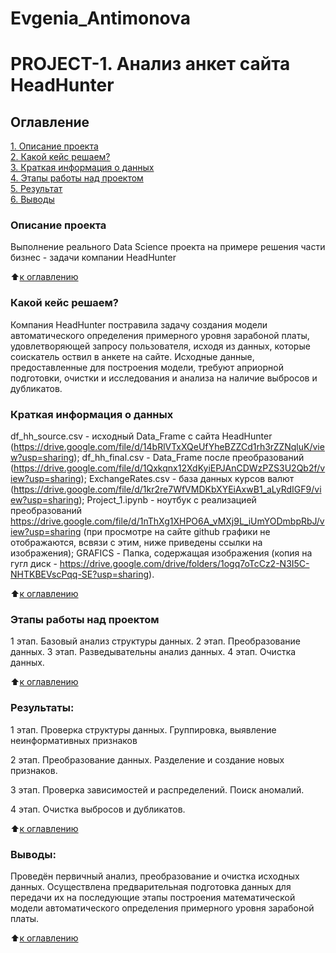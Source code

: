 # Evgenia_Antimonova
# PROJECT-1. Анализ анкет сайта HeadHunter

## Оглавление  
[1. Описание проекта](https://github.com/AntiMika1388/sf_data_science/edit/main/project_1_FINAL/README.md#My-first-project)  
[2. Какой кейс решаем?](https://github.com/AntiMika1388/sf_data_science/edit/main/project_1_FINAL/README.md#Какой-кейс-решаем)  
[3. Краткая информация о данных](https://github.com/AntiMika1388/sf_data_science/edit/main/project_1_FINAL/README.md#Краткая-информация-о-данных)  
[4. Этапы работы над проектом](https://github.com/AntiMika1388/sf_data_science/edit/main/project_1_FINAL/README.md#Этапы-работы-над-проектом)  
[5. Результат](https://github.com/AntiMika1388/sf_data_science/edit/main/project_1_FINAL/README.md#Результат)    
[6. Выводы](https://github.com/AntiMika1388/sf_data_science/edit/main/project_1_FINAL/README.md#Выводы) 

### Описание проекта    

Выполнение реального Data Science проекта на примере решения части бизнес - задачи компании HeadHunter

:arrow_up:[к оглавлению](https://github.com/AntiMika1388/sf_data_science/edit/main/project_1_FINAL/README.md#Оглавление)


### Какой кейс решаем?    

Компания HeadHunter постравила задачу создания модели автоматического определения примерного уровня зарабоной платы, удовлетворяющей запросу пользователя, исходя из данных, которые соискатель оствил в анкете на сайте. Исходные данные, предоставленные для построения модели, требуют априорной подготовки, очистки и исследования и анализа на наличие выбросов и дубликатов.


### Краткая информация о данных

df_hh_source.csv - исходный Data_Frame с сайта HeadHunter (https://drive.google.com/file/d/14bRlVTxXQeUfYheBZZCd1rh3rZZNqluK/view?usp=sharing);
df_hh_final.csv - Data_Frame после преобразований (https://drive.google.com/file/d/1Qxkqnx12XdKyiEPJAnCDWzPZS3U2Qb2f/view?usp=sharing);
ExchangeRates.csv - база данных курсов валют (https://drive.google.com/file/d/1kr2re7WfVMDKbXYEiAxwB1_aLyRdIGF9/view?usp=sharing);
Project_1.ipynb -  ноутбук с реализацией преобразований https://drive.google.com/file/d/1nThXg1XHPO6A_vMXj9L_iUmYODmbpRbJ/view?usp=sharing (при просмотре на сайте github графики не отображаются, всвязи с этим, ниже приведены ссылки на изображения);
GRAFICS - Папка, содержащая изображения (копия на гугл диск - https://drive.google.com/drive/folders/1ogq7oTcCz2-N3I5C-NHTKBEVscPqq-SE?usp=sharing).


  
:arrow_up:[к оглавлению](https://github.com/AntiMika1388/sf_data_science/edit/main/project_1_FINAL/README.md#Оглавление)


### Этапы работы над проектом  
1 этап. Базовый анализ структуры данных.
2 этап. Преобразование данных.
3 этап. Разведывательны анализ данных.
4 этап. Очистка данных.

:arrow_up:[к оглавлению](https://github.com/AntiMika1388/sf_data_science/edit/main/project_1_FINAL/README.md#Оглавление)


### Результаты:  
1 этап. Проверка структуры данных. Группировка, выявление неинформативных признаков

2 этап. Преобразование данных. Разделение и создание новых признаков.

3 этап. Проверка зависимостей и распределений. Поиск аномалий.

4 этап. Очистка выбросов и дубликатов.

:arrow_up:[к оглавлению](https://github.com/AntiMika1388/sf_data_science/edit/main/project_1_FINAL/README.md#Оглавление)


### Выводы:  
Проведён первичный анализ, преобразование и очистка исходных данных. Осуществлена предварительная подготовка данных для передачи их на последующие этапы построения математической модели автоматического определения примерного уровня зарабоной платы.


:arrow_up:[к оглавлению](https://github.com/AntiMika1388/sf_data_science/edit/main/project_1_FINAL/README.md#Оглавление)




